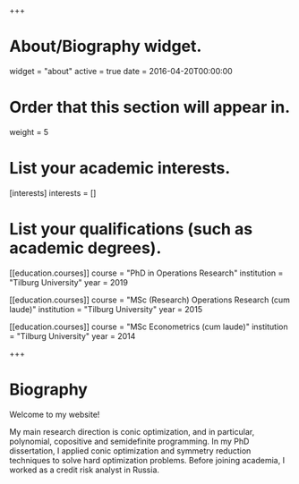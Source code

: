 +++
# About/Biography widget.
widget = "about"
active = true
date = 2016-04-20T00:00:00

# Order that this section will appear in.
weight = 5

# List your academic interests.
[interests]
  interests = [] 

# List your qualifications (such as academic degrees).

[[education.courses]]
  course = "PhD in Operations Research"
  institution = "Tilburg University"
  year = 2019
  
[[education.courses]]
  course = "MSc (Research) Operations Research (cum laude)"
  institution = "Tilburg University"
  year = 2015

[[education.courses]]
  course = "MSc Econometrics (cum laude)"
  institution = "Tilburg University"
  year = 2014
 
+++

# Biography
Welcome to my website!

My main research direction is conic optimization, and in particular, polynomial, copositive and semidefinite programming. In my PhD dissertation, I applied conic optimization and symmetry reduction techniques to solve hard optimization problems. Before joining academia, I worked as a credit risk analyst in Russia.
